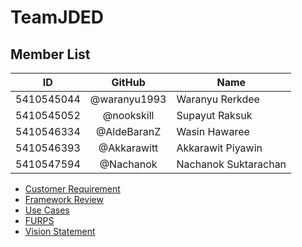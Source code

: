# TeamJDED
## Member List 
| ID | GitHub | Name |
| ---------- |:-------:| -------------------- |
| 5410545044 | @waranyu1993 | Waranyu Rerkdee |
| 5410545052 | @nookskill | Supayut Raksuk |
| 5410546334 | @AldeBaranZ | Wasin Hawaree |
| 5410546393 | @Akkarawitt | Akkarawit Piyawin |
| 5410547594 | @Nachanok | Nachanok Suktarachan |

- [Customer Requirement](https://github.com/SSD2015/TeamJDED/wiki/Customer-Requirement)
- [Framework Review](https://docs.google.com/document/d/13P9dqHVBfVKma0K9mpGQ1tGRtaPBZ_dQ7YbqA7IzUnE/edit)
- [Use Cases](https://github.com/SSD2015/TeamJDED/wiki/Use-Cases)
- [FURPS](https://github.com/SSD2015/TeamJDED/wiki/Functional-Requirements)
- [Vision Statement](https://github.com/SSD2015/TeamJDED/wiki/Vision-Statement)
